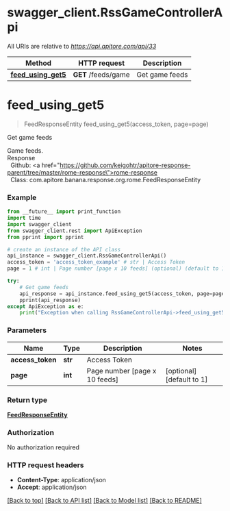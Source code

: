# swagger_client.RssGameControllerApi

All URIs are relative to *https://api.apitore.com/api/33*

Method | HTTP request | Description
------------- | ------------- | -------------
[**feed_using_get5**](RssGameControllerApi.md#feed_using_get5) | **GET** /feeds/game | Get game feeds


# **feed_using_get5**
> FeedResponseEntity feed_using_get5(access_token, page=page)

Get game feeds

Game feeds.<BR />Response<BR />&nbsp; Github: <a href=\"https://github.com/keigohtr/apitore-response-parent/tree/master/rome-response\">rome-response</a><BR />&nbsp; Class: com.apitore.banana.response.org.rome.FeedResponseEntity<BR />

### Example
```python
from __future__ import print_function
import time
import swagger_client
from swagger_client.rest import ApiException
from pprint import pprint

# create an instance of the API class
api_instance = swagger_client.RssGameControllerApi()
access_token = 'access_token_example' # str | Access Token
page = 1 # int | Page number [page x 10 feeds] (optional) (default to 1)

try:
    # Get game feeds
    api_response = api_instance.feed_using_get5(access_token, page=page)
    pprint(api_response)
except ApiException as e:
    print("Exception when calling RssGameControllerApi->feed_using_get5: %s\n" % e)
```

### Parameters

Name | Type | Description  | Notes
------------- | ------------- | ------------- | -------------
 **access_token** | **str**| Access Token | 
 **page** | **int**| Page number [page x 10 feeds] | [optional] [default to 1]

### Return type

[**FeedResponseEntity**](FeedResponseEntity.md)

### Authorization

No authorization required

### HTTP request headers

 - **Content-Type**: application/json
 - **Accept**: application/json

[[Back to top]](#) [[Back to API list]](../README.md#documentation-for-api-endpoints) [[Back to Model list]](../README.md#documentation-for-models) [[Back to README]](../README.md)

